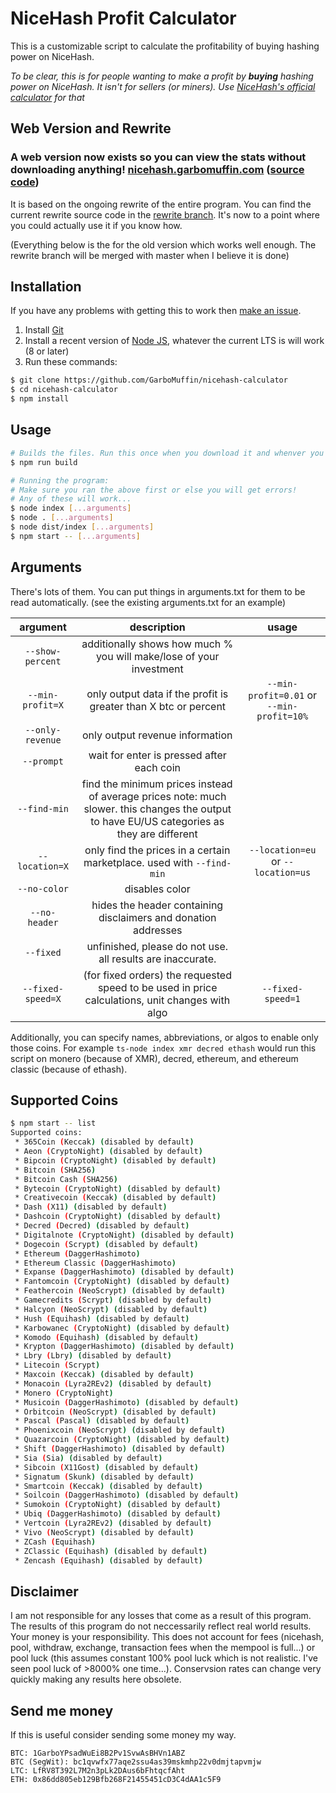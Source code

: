# NiceHash Profit Calculator

This is a customizable script to calculate the profitability of buying hashing power on NiceHash.

_To be clear, this is for people wanting to make a profit by **buying** hashing power on NiceHash. It isn't for sellers (or miners). Use [NiceHash's official calculator](https://www.nicehash.com/profitability-calculator) for that_

## Web Version and Rewrite

### A web version now exists so you can view the stats without downloading anything! [nicehash.garbomuffin.com](https://nicehash.garbomuffin.com/) ([source code](https://github.com/GarboMuffin/nicehash-calculator-web))

It is based on the ongoing rewrite of the entire program. You can find the current rewrite source code in the [rewrite branch](https://github.com/GarboMuffin/nicehash-calculator/tree/rewrite). It's now to a point where you could actually use it if you know how.

(Everything below is the for the old version which works well enough. The rewrite branch will be merged with master when I believe it is done)

## Installation

If you have any problems with getting this to work then [make an issue](https://github.com/GarboMuffin/nicehash-calculator/issues/new).

1. Install [Git](https://git-scm.com/)
1. Install a recent version of [Node JS](https://nodejs.org/en/), whatever the current LTS is will work (8 or later)
1. Run these commands:

```bash
$ git clone https://github.com/GarboMuffin/nicehash-calculator
$ cd nicehash-calculator
$ npm install
```

## Usage

```bash
# Builds the files. Run this once when you download it and whenver you make changes to the source
$ npm run build

# Running the program:
# Make sure you ran the above first or else you will get errors!
# Any of these will work...
$ node index [...arguments]
$ node . [...arguments]
$ node dist/index [...arguments]
$ npm start -- [...arguments]
```

## Arguments

There's lots of them. You can put things in arguments.txt for them to be read automatically. (see the existing arguments.txt for an example)

| argument | description | usage |
|:----------------:|:---------------------------------------------------------------------------------------------------------------------------------------------:|:-----------------------------------------:|
| `--show-percent` | additionally shows how much % you will make/lose of your investment |  |
| `--min-profit=X` | only output data if the profit is greater than X btc or percent | `--min-profit=0.01` or `--min-profit=10%` |
| `--only-revenue` | only output revenue information |  |
| `--prompt` | wait for enter is pressed after each coin |  |
| `--find-min` | find the minimum prices instead of average prices   note: much slower. this changes the output to have EU/US categories as they are different |  |
| `--location=X` | only find the prices in a certain marketplace. used with `--find-min` | `--location=eu` or `--location=us` |
| `--no-color` | disables color |  |
| `--no-header` | hides the header containing disclaimers and donation addresses |  |
| `--fixed` | unfinished, please do not use. all results are inaccurate. |  |
| `--fixed-speed=X` | (for fixed orders) the requested speed to be used in price calculations, unit changes with algo | `--fixed-speed=1` |

Additionally, you can specify names, abbreviations, or algos to enable only those coins. For example `ts-node index xmr decred ethash` would run this script on monero (because of XMR), decred, ethereum, and ethereum classic (because of ethash).

## Supported Coins

```bash
$ npm start -- list
Supported coins:
 * 365Coin (Keccak) (disabled by default)
 * Aeon (CryptoNight) (disabled by default)
 * Bipcoin (CryptoNight) (disabled by default)
 * Bitcoin (SHA256)
 * Bitcoin Cash (SHA256)
 * Bytecoin (CryptoNight) (disabled by default)
 * Creativecoin (Keccak) (disabled by default)
 * Dash (X11) (disabled by default)
 * Dashcoin (CryptoNight) (disabled by default)
 * Decred (Decred) (disabled by default)
 * Digitalnote (CryptoNight) (disabled by default)
 * Dogecoin (Scrypt) (disabled by default)
 * Ethereum (DaggerHashimoto)
 * Ethereum Classic (DaggerHashimoto)
 * Expanse (DaggerHashimoto) (disabled by default)
 * Fantomcoin (CryptoNight) (disabled by default)
 * Feathercoin (NeoScrypt) (disabled by default)
 * Gamecredits (Scrypt) (disabled by default)
 * Halcyon (NeoScrypt) (disabled by default)
 * Hush (Equihash) (disabled by default)
 * Karbowanec (CryptoNight) (disabled by default)
 * Komodo (Equihash) (disabled by default)
 * Krypton (DaggerHashimoto) (disabled by default)
 * Lbry (Lbry) (disabled by default)
 * Litecoin (Scrypt)
 * Maxcoin (Keccak) (disabled by default)
 * Monacoin (Lyra2REv2) (disabled by default)
 * Monero (CryptoNight)
 * Musicoin (DaggerHashimoto) (disabled by default)
 * Orbitcoin (NeoScrypt) (disabled by default)
 * Pascal (Pascal) (disabled by default)
 * Phoenixcoin (NeoScrypt) (disabled by default)
 * Quazarcoin (CryptoNight) (disabled by default)
 * Shift (DaggerHashimoto) (disabled by default)
 * Sia (Sia) (disabled by default)
 * Sibcoin (X11Gost) (disabled by default)
 * Signatum (Skunk) (disabled by default)
 * Smartcoin (Keccak) (disabled by default)
 * Soilcoin (DaggerHashimoto) (disabled by default)
 * Sumokoin (CryptoNight) (disabled by default)
 * Ubiq (DaggerHashimoto) (disabled by default)
 * Vertcoin (Lyra2REv2) (disabled by default)
 * Vivo (NeoScrypt) (disabled by default)
 * ZCash (Equihash)
 * ZClassic (Equihash) (disabled by default)
 * Zencash (Equihash) (disabled by default)
```

## Disclaimer

I am not responsible for any losses that come as a result of this program. The results of this program do not neccessarily reflect real world results. Your money is your responsibility. This does not account for fees (nicehash, pool, withdraw, exchange, transaction fees when the mempool is full...) or pool luck (this assumes constant 100% pool luck which is not realistic. I've seen pool luck of >8000% one time...). Conservsion rates can change very quickly making any results here obsolete.

## Send me money

If this is useful consider sending some money my way.

```plain
BTC: 1GarboYPsadWuEi8B2Pv1SvwAsBHVn1ABZ
BTC (SegWit): bc1qvwfx77aqe2ssu4as39mskmhp22v0dmjtapvmjw
LTC: LfRV8T392L7M2n3pLk2DAus6bFhtqcfAht
ETH: 0x86dd805eb129Bfb268F21455451cD3C4dAA1c5F9
```
